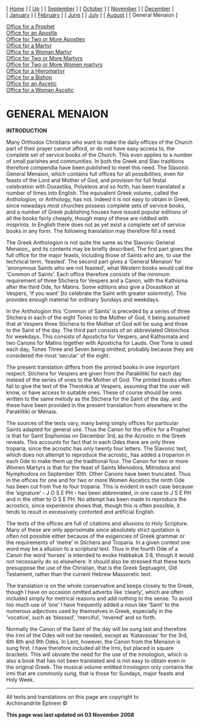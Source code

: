 \[ [Home](index.md) \] \[ [Up](menaion.md) \]
\[ [September](sep-int.md) \] \[ [October](oct-int.md) \]
\[ [November](nov-int.md) \] \[ [December](dec-int.md) \]
\[ [January](jan-int.md) \] \[ [February](february.md) \]
\[ [June](Menaion-June.md) \] \[ [July](july1.md) \]
\[ [August](aug.md) \] \[ General Menaion \]

[Office for a Prophet](prophet.md)  
[Office for an Apostle](apostle.md)  
[Office for Two or More Apostles](apostles.md)  
[Office for a Martyr](martyr.md)  
[Office for a Woman Martyr](wmart.md)  
[Office for Two or More Martyrs](martyrs.md)  
[Office for Two or More Women martyrs](wmarts.md)  
[Office for a Hieromartyr](hieromartyr.md)  
[Office for a Bishop](bishop.md)  
[Office for an Ascetic](monk.md)  
[Office for a Woman Ascetic](wascetic.md)

# GENERAL MENAION

**INTRODUCTION**

Many Orthodox Christians who want to make the daily offices of the
Church part of their prayer cannot afford, or do not have easy access
to, the complete set of service books of the Church. This even applies
to a number of small parishes and communities. In both the Greek and
Slav traditions therefore compendia have been published to meet this
need. The Slavonic General Menaion, which contains full offices for all
possibilities, even for feasts of the Lord and Mother of God, and
provision for full festal celebration with Doxastika, Polyeleos and so
forth, has been translated a number of times into English. The
equivalent Greek volume, called the Anthologion, or Anthology, has not.
Indeed it is not easy to obtain in Greek, since nowadays most churches
possess complete sets of service books, and a number of Greek publishing
houses have issued popular editions of all the books fairly cheaply,
though many of these are riddled with misprints. In English there does
not as yet exist a complete set of service books in any form. The
following translation may therefore fill a need.

The Greek Anthologion is not quite the same as the Slavonic General
Menaion,, and its contents may be briefly described. The first part
gives the full office for the major feasts, including those of Saints
who are, to use the technical term, ‘feasted’. The second part gives a
‘General Menaion’ for ‘anonymous Saints who are not feasted’, what
Western books would call the ‘Common of Saints’. Each office therefore
consists of the minimum requirement of three Stichera for Vespers and a
Canon, with the Kathisma after the third Ode, for Matins. Some editions
also give a Doxastikon at Vespers, ‘if you want’ \[to celebrate the
Saint with greater solemnity\]. This provides enough material for
ordinary Sundays and weekdays.

In the Anthologion this ‘Common of Saints’ is preceded by a series of
three Stichera in each of the eight Tones to the Mother of God, it being
assumed that at Vespers three Stichera to the Mother of God will be sung
and three to the Saint of the day. The third part consists of an
abbreviated Oktoichos for weekdays. This consists of Aposticha for
Vespers, and Kathismata and two Canons for Matins together with
Aposticha for Lauds. One Tone is used each day, Tones Three and Seven
being omitted, probably because they are considered the most ‘secular’
of the eight.

The present translation differs from the printed books in one important
respect. Stichera for Vespers are given from the Paraklitiki for each
day instead of the series of ones to the Mother of God. The printed
books often fail to give the text of the Theotokia at Vespers, assuming
that the user will know, or have access to suitable ones. These of
course should be ones written to the same melody as the Stichera for the
Saint of the day, and these have been provided in the present
translation from elsewhere in the Paraklitiki or Menaia.

The sources of the texts vary, many being simply offices for particular
Saints adapted for general use. Thus the Canon for the office for a
Prophet is that for Saint Sophonias on December 3rd, as the Acrostic in
the Greek reveals. This accounts for fact that in each Odes there are
only three troparia, since the acrostic has only twenty four letters.
The Slavonic text, which does not attempt to reproduce the acrostic, has
added a troparion in each Ode to make them up the traditional four. The
Canon for two or more Women Martyrs is that for the feast of Saints
Menodora, Mitrodora and Nymphodora on September 10th. Other Canons have
been truncated. Thus in the offices for one and for two or more Women
Ascetics the ninth Ode has been cut from five to four troparia. This is
evident in each case because the ‘signature’ - J O S E PH - has been
abbreviated, in one case to J S E PH and in the other to O S E PH. No
attempt has been made to reproduce the acrostics, since experience shows
that, though this is often possible, it tends to result in excessively
contorted and artificial English.

The texts of the offices are full of citations and allusions to Holy
Scripture. Many of these are only approximate since absolutely strict
quotation is often not possible either because of the exigencies of
Greek grammar or the requirements of ‘metre’ in Stichera and Troparia.
In a given context one word may be a allusion to a scriptural text. Thus
in the fourth Ode of a Canon the word ‘horses’ is intended to evoke
Habbakuk 3:8, though it would not necessarily do so elsewhere. It should
also be stressed that these texts presuppose the use of the Christian,
that is the Greek Septuagint, Old Testament, rather than the current
Hebrew Massoretic text.

The translation is on the whole conservative and keeps closely to the
Greek, though I have on occasion omitted adverbs like ‘clearly’, which
are often included simply for metrical reasons and add nothing to the
sense. To avoid too much use of ‘one’ I have frequently added a noun
like ‘Saint’ to the numerous adjectives used by themselves in Greek,
especially in the ‘vocative’, such as ‘blessed’, ‘merciful’, ‘revered’
and so forth.

Normally the Canon of the Saint of the day will be sung last and
therefore the Irmi of the Odes will not be needed, except as
‘Katavasias’ for the 3rd, 6th 8th and 9th Odes. In Lent, however,
the Canon from the Menaion is sung first. I have therefore included all
the Irmi, but placed in square brackets. This will obviate the need for
the use of the Irmologion, which is also a book that has not been
translated and is not easy to obtain even in the original Greek. The
musical volume entitled Irmologion only contains the irmi that are
commonly sung, that is those for Sundays, major feasts and Holy Week.

-----

All texts and translations on this page are copyright to  
Archimandrite Ephrem ©

**This page was last updated on 03 November 2008**

